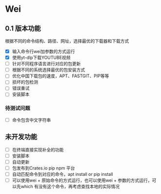 # Wei

## 0.1 版本功能

根据不同的命令结构、路径、网址，选择最优的下载器和下载方式

- [x] 输入命令行wei加参数的方式运行
- [x] 使用yt-dlp下载YOUTUBE视频
- [ ] 针对不同程序语言进行对应的包更新
- [ ] 根据不同的系统选择最优的包安装方式
- [ ] 优化中国下载包的速度，APT、FASTGIT、PIP等等
- [ ] 损坏的包检测
- [ ] 错误重试
- [ ] 安装脚本

### 待测试问题

- [ ] 命令包含中文字符串

## 未开发功能

- [ ] 在终端直接实现补全的功能
- [ ] 安装脚本
- [ ] 自动更新
- [ ] 包发布到Crates.io pip npm 平台
- [ ] 自动匹配命令到对应的命令，apt install or pip install
- [ ] 可以使用wei + 原始命令的方式运行，也可以使用wei + 参数的方式运行，可以先which 有没有这个命令，再考虑查找本地的实际情况

